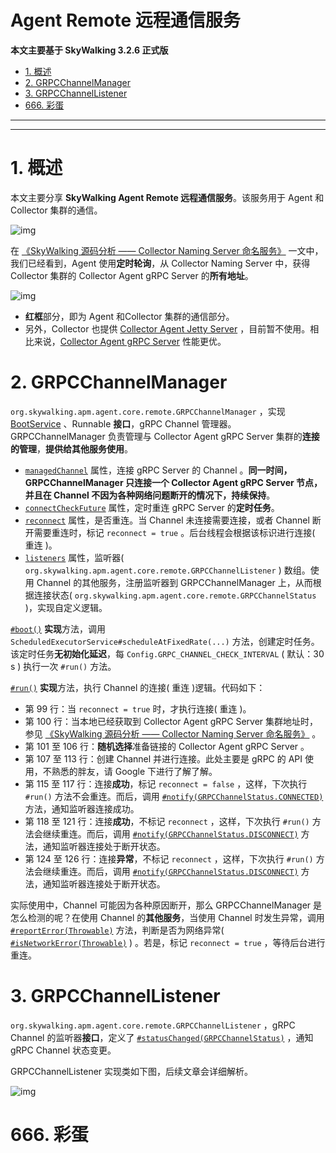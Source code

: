 # Agent Remote 远程通信服务

**本文主要基于 SkyWalking 3.2.6 正式版**

- [1. 概述](http://www.iocoder.cn/SkyWalking/agent-remote-manager/)
- [2. GRPCChannelManager](http://www.iocoder.cn/SkyWalking/agent-remote-manager/)
- [3. GRPCChannelListener](http://www.iocoder.cn/SkyWalking/agent-remote-manager/)
- [666. 彩蛋](http://www.iocoder.cn/SkyWalking/agent-remote-manager/)

------

------

# 1. 概述

本文主要分享 **SkyWalking Agent Remote 远程通信服务**。该服务用于 Agent 和Collector 集群的通信。

![img](https://static.iocoder.cn/images/SkyWalking/2020_09_20/01.png)

在 [《SkyWalking 源码分析 —— Collector Naming Server 命名服务》](http://www.iocoder.cn/SkyWalking/collector-naming-server/?self) 一文中，我们已经看到，Agent 使用**定时轮询**，从 Collector Naming Server 中，获得 Collector 集群的 Collector Agent gRPC Server 的**所有地址**。

![img](https://static.iocoder.cn/images/SkyWalking/2020_09_20/02.jpeg)

- **红框**部分，即为 Agent 和Collector 集群的通信部分。
- 另外，Collector 也提供 [Collector Agent Jetty Server](https://github.com/YunaiV/skywalking/tree/ba73b05b99a05bb67fd485188a6c6e0a4ad5fe57/apm-collector/apm-collector-agent-jetty) ，目前暂不使用。相比来说，[Collector Agent gRPC Server](https://github.com/YunaiV/skywalking/tree/ba73b05b99a05bb67fd485188a6c6e0a4ad5fe57/apm-collector/apm-collector-agent-grpc) 性能更优。

# 2. GRPCChannelManager

`org.skywalking.apm.agent.core.remote.GRPCChannelManager` ，实现 [BootService](https://github.com/YunaiV/skywalking/blob/ac6c98c1732d6aa62b9d244369478654411ac203/apm-sniffer/apm-agent-core/src/main/java/org/skywalking/apm/agent/core/boot/BootService.java) 、Runnable **接口**，gRPC Channel 管理器。GRPCChannelManager 负责管理与 Collector Agent gRPC Server 集群的**连接的管理**，**提供给其他服务使用**。

- [`managedChannel`](https://github.com/YunaiV/skywalking/blob/ba73b05b99a05bb67fd485188a6c6e0a4ad5fe57/apm-sniffer/apm-agent-core/src/main/java/org/skywalking/apm/agent/core/remote/GRPCChannelManager.java#L54) 属性，连接 gRPC Server 的 Channel 。**同一时间，GRPCChannelManager 只连接一个 Collector Agent gRPC Server 节点，并且在 Channel 不因为各种网络问题断开的情况下，持续保持**。
- [`connectCheckFuture`](https://github.com/YunaiV/skywalking/blob/ba73b05b99a05bb67fd485188a6c6e0a4ad5fe57/apm-sniffer/apm-agent-core/src/main/java/org/skywalking/apm/agent/core/remote/GRPCChannelManager.java#L58) 属性，定时重连 gRPC Server 的**定时任务**。
- [`reconnect`](https://github.com/YunaiV/skywalking/blob/ba73b05b99a05bb67fd485188a6c6e0a4ad5fe57/apm-sniffer/apm-agent-core/src/main/java/org/skywalking/apm/agent/core/remote/GRPCChannelManager.java#L63) 属性，是否重连。当 Channel 未连接需要连接，或者 Channel 断开需要重连时，标记 `reconnect = true` 。后台线程会根据该标识进行连接( 重连 )。
- [`listeners`](https://github.com/YunaiV/skywalking/blob/ba73b05b99a05bb67fd485188a6c6e0a4ad5fe57/apm-sniffer/apm-agent-core/src/main/java/org/skywalking/apm/agent/core/remote/GRPCChannelManager.java#L68) 属性，监听器( `org.skywalking.apm.agent.core.remote.GRPCChannelListener` ) 数组。使用 Channel 的其他服务，注册监听器到 GRPCChannelManager 上，从而根据连接状态( `org.skywalking.apm.agent.core.remote.GRPCChannelStatus` )，实现自定义逻辑。

[`#boot()`](https://github.com/YunaiV/skywalking/blob/ba73b05b99a05bb67fd485188a6c6e0a4ad5fe57/apm-sniffer/apm-agent-core/src/main/java/org/skywalking/apm/agent/core/remote/GRPCChannelManager.java#L76) **实现**方法，调用 `ScheduledExecutorService#scheduleAtFixedRate(...)` 方法，创建定时任务。该定时任务**无初始化延迟**，每 `Config.GRPC_CHANNEL_CHECK_INTERVAL` ( 默认：30 s ) 执行一次 `#run()` 方法。

[`#run()`](https://github.com/YunaiV/skywalking/blob/ba73b05b99a05bb67fd485188a6c6e0a4ad5fe57/apm-sniffer/apm-agent-core/src/main/java/org/skywalking/apm/agent/core/remote/GRPCChannelManager.java#L97) **实现**方法，执行 Channel 的连接( 重连 )逻辑。代码如下：

- 第 99 行：当 `reconnect = true` 时，才执行连接( 重连 )。
- 第 100 行：当本地已经获取到 Collector Agent gRPC Server 集群地址时，参见 [《SkyWalking 源码分析 —— Collector Naming Server 命名服务》](http://www.iocoder.cn/SkyWalking/collector-naming-server/?self) 。
- 第 101 至 106 行：**随机选择**准备链接的 Collector Agent gRPC Server 。
- 第 107 至 113 行：创建 Channel 并进行连接。此处主要是 gRPC 的 API 使用，不熟悉的胖友，请 Google 下进行了解了解。
- 第 115 至 117 行：连接**成功**，标记 `reconnect = false` ，这样，下次执行 `#run()` 方法不会重连。而后，调用 [`#notify(GRPCChannelStatus.CONNECTED)`](https://github.com/YunaiV/skywalking/blob/ba73b05b99a05bb67fd485188a6c6e0a4ad5fe57/apm-sniffer/apm-agent-core/src/main/java/org/skywalking/apm/agent/core/remote/GRPCChannelManager.java#L160) 方法，通知监听器连接成功。
- 第 118 至 121 行：连接**成功**，不标记 `reconnect` ，这样，下次执行 `#run()` 方法会继续重连。而后，调用 [`#notify(GRPCChannelStatus.DISCONNECT)`](https://github.com/YunaiV/skywalking/blob/ba73b05b99a05bb67fd485188a6c6e0a4ad5fe57/apm-sniffer/apm-agent-core/src/main/java/org/skywalking/apm/agent/core/remote/GRPCChannelManager.java#L160) 方法，通知监听器连接处于断开状态。
- 第 124 至 126 行：连接**异常**，不标记 `reconnect` ，这样，下次执行 `#run()` 方法会继续重连。而后，调用 [`#notify(GRPCChannelStatus.DISCONNECT)`](https://github.com/YunaiV/skywalking/blob/ba73b05b99a05bb67fd485188a6c6e0a4ad5fe57/apm-sniffer/apm-agent-core/src/main/java/org/skywalking/apm/agent/core/remote/GRPCChannelManager.java#L160) 方法，通知监听器连接处于断开状态。

实际使用中，Channel 可能因为各种原因断开，那么 GRPCChannelManager 是怎么检测的呢？在使用 Channel 的**其他服务**，当使用 Channel 时发生异常，调用 [`#reportError(Throwable)`](https://github.com/YunaiV/skywalking/blob/ba73b05b99a05bb67fd485188a6c6e0a4ad5fe57/apm-sniffer/apm-agent-core/src/main/java/org/skywalking/apm/agent/core/remote/GRPCChannelManager.java#L149) 方法，判断是否为网络异常( [`#isNetworkError(Throwable)`](https://github.com/YunaiV/skywalking/blob/ba73b05b99a05bb67fd485188a6c6e0a4ad5fe57/apm-sniffer/apm-agent-core/src/main/java/org/skywalking/apm/agent/core/remote/GRPCChannelManager.java#L176) ) 。若是，标记 `reconnect = true` ，等待后台进行重连。

# 3. GRPCChannelListener

`org.skywalking.apm.agent.core.remote.GRPCChannelListener` ，gRPC Channel 的监听器**接口**，定义了 [`#statusChanged(GRPCChannelStatus)`](https://github.com/YunaiV/skywalking/blob/ba73b05b99a05bb67fd485188a6c6e0a4ad5fe57/apm-sniffer/apm-agent-core/src/main/java/org/skywalking/apm/agent/core/remote/GRPCChannelListener.java#L33) ，通知 gRPC Channel 状态变更。

GRPCChannelListener 实现类如下图，后续文章会详细解析。

![img](https://static.iocoder.cn/images/SkyWalking/2020_09_20/03.png)

# 666. 彩蛋